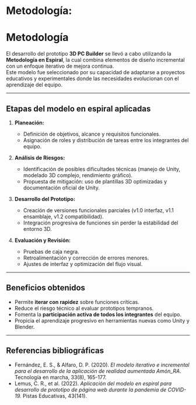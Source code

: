 # Metodología:
# Metodología

El desarrollo del prototipo **3D PC Builder** se llevó a cabo utilizando la **Metodología en Espiral**, la cual combina elementos de diseño incremental con un enfoque iterativo de mejora continua.  
Este modelo fue seleccionado por su capacidad de adaptarse a proyectos educativos y experimentales donde las necesidades evolucionan con el aprendizaje del equipo.

---

## Etapas del modelo en espiral aplicadas

1. **Planeación:**  
   - Definición de objetivos, alcance y requisitos funcionales.  
   - Asignación de roles y distribución de tareas entre los integrantes del equipo.  

2. **Análisis de Riesgos:**  
   - Identificación de posibles dificultades técnicas (manejo de Unity, modelado 3D complejo, rendimiento gráfico).  
   - Propuesta de mitigación: uso de plantillas 3D optimizadas y documentación oficial de Unity.

3. **Desarrollo del Prototipo:**  
   - Creación de versiones funcionales parciales (v1.0 interfaz, v1.1 ensamblaje, v1.2 compatibilidad).  
   - Integración progresiva de funciones sin perder la estabilidad del entorno 3D.

4. **Evaluación y Revisión:**  
   - Pruebas de caja negra.  
   - Retroalimentación y corrección de errores menores.  
   - Ajustes de interfaz y optimización del flujo visual.

---

## Beneficios obtenidos

- Permite **iterar con rapidez** sobre funciones críticas.  
- Reduce el riesgo técnico al evaluar prototipos tempranos.  
- Fomenta la **participación activa de todos los integrantes** del equipo.  
- Propicia el aprendizaje progresivo en herramientas nuevas como Unity y Blender.

---

## Referencias bibliográficas

- Fernández, E. S., & Alfaro, D. P. (2020). *El modelo iterativo e incremental para el desarrollo de la aplicación de realidad aumentada Amón_RA.* Tecnología en marcha, 33(8), 165-177.  
- Lemus, C. R., et al. (2022). *Aplicación del modelo en espiral para desarrollo de prototipo de página web durante la pandemia de COVID-19.* Pistas Educativas, 43(141).
